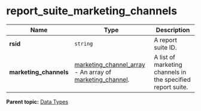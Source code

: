 # report_suite_marketing_channels

|Name|Type|Description|
|----|----|-----------|
| **rsid** | `string` |A report suite ID.|
| **marketing_channels** | [marketing_channel_array](r_marketing_channel_array.md#) - An array of [marketing_channel](r_marketing_channel.md#). |A list of marketing channels in the specified report suite.|

**Parent topic:** [Data Types](../data_types/c_datatypes.md)

